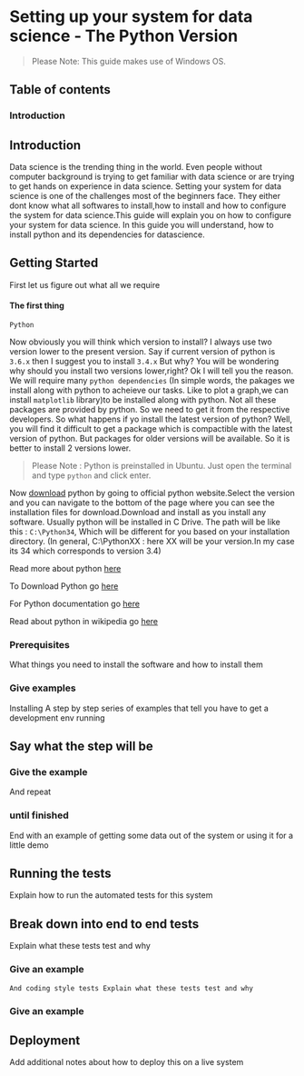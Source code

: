 # Setting up your system for data science - The Python Version

> Please Note: This guide makes use of Windows OS. 

## Table of contents
### Introduction



## Introduction
Data science is the trending thing in the world. Even people without computer background is trying to get familiar with data science or are trying to get hands on experience in data science. Setting your system for data science is one of the challenges most of the beginners face. They either dont know what all softwares to install,how to install and how to configure the system for data science.This guide will explain you on how to configure your system for data science. In this guide you will understand, how to install python and its dependencies for datascience.

## Getting Started
First let us figure out what all we require

#### The first thing
`Python`

Now obviously you will think which version to install? I always use two version lower to the present version.
Say if current version of python is `3.6.x` then I suggest you to install `3.4.x`
But why? You will be wondering why should you install two versions lower,right? Ok I will tell you the reason.
We will require many `python dependencies` (In simple words, the pakages we install along with python to acheieve our tasks. Like to plot a graph,we can install `matplotlib` library)to be installed along with python. Not all these packages are provided by python. So we need to get it from the respective developers. So what happens if yo install the latest version of python? Well, you will find it difficult to get a package which is compactible with the latest version of python. But packages for older versions will be available. So it is better to install 2 versions lower.

> Please Note : Python is preinstalled in Ubuntu. Just open the terminal and type `python` and click enter. 

Now [download](https://www.python.org/downloads/) python by going to official python website.Select the version and you can navigate to the bottom of the page where you can see the installation files for download.Download and install as you install any software. Usually python will be installed in C Drive. The path will be like this : `C:\Python34`,
Which will be different for you based on your installation directory. (In general, C:\PythonXX : here XX will be your version.In my case its 34 which corresponds to version 3.4)

Read more about python [here](https://www.python.org/)

To Download Python go [here](https://www.python.org/downloads/)

For Python documentation go [here](https://www.python.org/doc/)

Read about python in wikipedia go [here](https://en.wikipedia.org/wiki/Python_(programming_language))




### Prerequisites
What things you need to install the software and how to install them

### Give examples
Installing
A step by step series of examples that tell you have to get a development env running

## Say what the step will be

### Give the example
And repeat

### until finished
End with an example of getting some data out of the system or using it for a little demo

## Running the tests
Explain how to run the automated tests for this system

## Break down into end to end tests
Explain what these tests test and why

### Give an example
`And coding style tests
Explain what these tests test and why`

### Give an example
## Deployment
Add additional notes about how to deploy this on a live system
